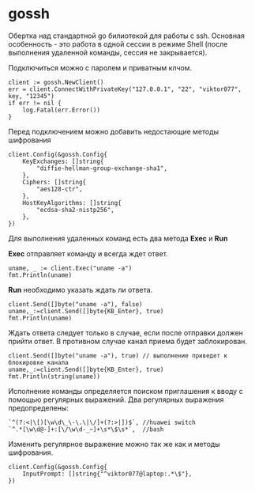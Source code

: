 # gossh

Обертка над стандартной go билиотекой для работы с ssh.
Основная особенность - это работа в одной сессии в режиме Shell (после выполнения удаленной команды, сессия не закрывается).

Подключиться можно с паролем и приватным клчом.
```
client := gossh.NewClient()
err = client.ConnectWithPrivateKey("127.0.0.1", "22", "viktor077", key, "12345")
if err != nil {
	log.Fatal(err.Error())
}
```

Перед подключением можно добавить недостающие методы шифрования 
```
client.Config(&gossh.Config{
	KeyExchanges: []string{
		"diffie-hellman-group-exchange-sha1",
	},
	Ciphers: []string{
		"aes128-ctr",
	},
	HostKeyAlgorithms: []string{
		"ecdsa-sha2-nistp256",
	},
})
```
Для выполнения удаленных команд есть два метода **Exec** и **Run**

**Exec** отправляет команду и всегда ждет ответ.
```
uname, _ := client.Exec("uname -a")
fmt.Println(uname)
```    
**Run** необходимо указать ждать ли ответа.
```
client.Send([]byte("uname -a"), false)
uname,_:=client.Send([]byte{KB_Enter}, true)
fmt.Println(uname)
```
Ждать ответа следует только в случае, если после отправки должен прийти ответ. В противном случае канал приема будет заблокирован.
```
client.Send([]byte("uname -a"), true) // выполнение приведет к блокировке канала
uname,_:=client.Send([]byte{KB_Enter}, true)
fmt.Println(string(uname))
```

Исполнение команды определяется поиском приглашения к вводу с помощью регулярных выражений. Два регулярных выражения предопределены:
```
`^(?:<|\[)[\w\d\_\-\.\|\/]+(?:>|])$`, //huawei switch
`^.*[\w\d@-]+:[\/\w\d-_~]+\s*\$\s*`,  //bash
```    
Изменить регулярное выражение можно так же как и методы шифрования.
```
client.Config(&gossh.Config{
	InputPrompt: []string{"^viktor077@laptop:.*\$"},
})
```
